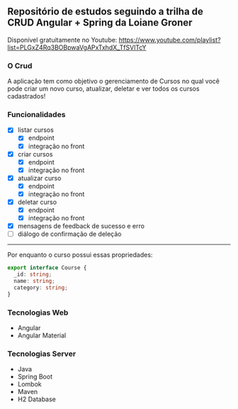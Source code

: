 ## Repositório de estudos seguindo a trilha de CRUD Angular + Spring da Loiane Groner


Disponível gratuitamente no Youtube: https://www.youtube.com/playlist?list=PLGxZ4Rq3BOBpwaVgAPxTxhdX_TfSVlTcY

### O Crud
A aplicação tem como objetivo o gerenciamento de Cursos no qual você pode criar um novo curso, atualizar, deletar e ver todos os cursos cadastrados!

### Funcionalidades
- [x] listar cursos
  - [x] endpoint
  - [x] integração no front
      
- [x] criar cursos
  - [x] endpoint
  - [x] integração no front
        
- [x] atualizar curso
  - [x] endpoint
  - [x] integração no front
        
- [x] deletar curso
  - [x] endpoint
  - [x] integração no front
        
- [x] mensagens de feedback de sucesso e erro
- [ ] diálogo de confirmação de deleção

---

Por enquanto o curso possui essas propriedades:
```ts
export interface Course {
  _id: string;
  name: string;
  category: string;
}
```

### Tecnologias Web
- Angular
- Angular Material

### Tecnologias Server
- Java
- Spring Boot
- Lombok
- Maven
- H2 Database
